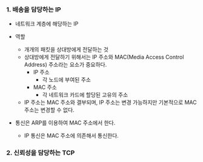 ### 1. 배송을 담당하는 IP

- 네트워크 계층에 해당하는 IP
- 역할

  - 개개의 패킷을 상대방에게 전달하는 것
  - 상대방에게 전달하기 위해서는 IP 주소와 MAC(Media Access Control Address) 주소라는 요소가 중요하다.
    - IP 주소
      - 각 노드에 부여된 주소
    - MAC 주소
      - 각 네트워크 카드에 할당된 고유의 주소
  - IP 주소는 MAC 주소와 결부되며, IP 주소는 변경 가능하지만 기본적으로 MAC 주소는 변경할 수 없다.

- 통신은 ARP를 이용하여 MAC 주소에서 한다.
  - IP 통신은 MAC 주소에 의존해서 통신한다.

### 2. 신뢰성을 담당하는 TCP
